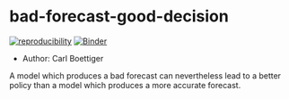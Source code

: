 # bad-forecast-good-decision

[![reproducibility](https://github.com/cboettig/bad-forecast-good-decision/actions/workflows/render_rmarkdown.yml/badge.svg)](https://github.com/cboettig/bad-forecast-good-decision/actions/workflows/render_rmarkdown.yml)
[![Binder](http://mybinder.org/badge.svg)](http://beta.mybinder.org/v2/gh/cboettig/bad-forecast-good-decision/master?urlpath=rstudio)

- Author: Carl Boettiger

A model which produces a bad forecast can nevertheless lead to a better policy than a model which produces a more accurate forecast.  
